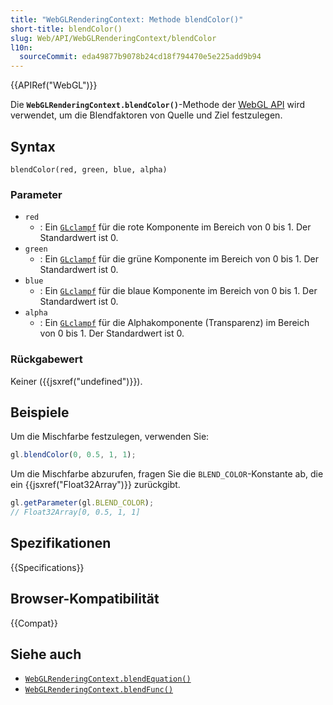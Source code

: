 ```yaml
---
title: "WebGLRenderingContext: Methode blendColor()"
short-title: blendColor()
slug: Web/API/WebGLRenderingContext/blendColor
l10n:
  sourceCommit: eda49877b9078b24cd18f794470e5e225add9b94
---
```


{{APIRef("WebGL")}}

Die **`WebGLRenderingContext.blendColor()`**-Methode der [WebGL API](/de/docs/Web/API/WebGL_API) wird verwendet, um die Blendfaktoren von Quelle und Ziel festzulegen.

## Syntax

```js-nolint
blendColor(red, green, blue, alpha)
```

### Parameter

- `red`
  - : Ein [`GLclampf`](/de/docs/Web/API/WebGL_API/Types) für die rote Komponente im Bereich von 0 bis 1. Der Standardwert ist 0.
- `green`
  - : Ein [`GLclampf`](/de/docs/Web/API/WebGL_API/Types) für die grüne Komponente im Bereich von 0 bis 1. Der Standardwert ist 0.
- `blue`
  - : Ein [`GLclampf`](/de/docs/Web/API/WebGL_API/Types) für die blaue Komponente im Bereich von 0 bis 1. Der Standardwert ist 0.
- `alpha`
  - : Ein [`GLclampf`](/de/docs/Web/API/WebGL_API/Types) für die Alphakomponente (Transparenz) im Bereich von 0 bis 1. Der Standardwert ist 0.

### Rückgabewert

Keiner ({{jsxref("undefined")}}).

## Beispiele

Um die Mischfarbe festzulegen, verwenden Sie:

```js
gl.blendColor(0, 0.5, 1, 1);
```

Um die Mischfarbe abzurufen, fragen Sie die `BLEND_COLOR`-Konstante ab, die ein
{{jsxref("Float32Array")}} zurückgibt.

```js
gl.getParameter(gl.BLEND_COLOR);
// Float32Array[0, 0.5, 1, 1]
```

## Spezifikationen

{{Specifications}}

## Browser-Kompatibilität

{{Compat}}

## Siehe auch

- [`WebGLRenderingContext.blendEquation()`](/de/docs/Web/API/WebGLRenderingContext/blendEquation)
- [`WebGLRenderingContext.blendFunc()`](/de/docs/Web/API/WebGLRenderingContext/blendFunc)
